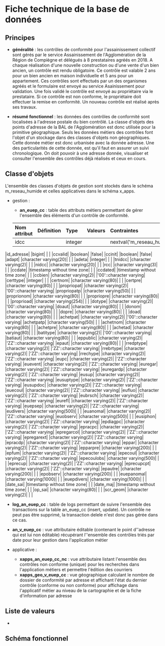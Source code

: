 # Fiche technique de la base de données #

## Principes
  * **généralité** :
 les contrôles de conformité pour l'assainissement collectif sont gérés par le service Assainissement de l'Agglomération de la Région de Compiègne et délégués à 8 prestataires agréés en 2018. A chaque réalisation d'une nouvelle construction ou d'une vente d'un bien ancien, un contrôle est rendu obligatoire. Ce contrôle est valable 2 ans pour un bien ancien en maison individuelle et 5 ans pour un appartement. Ces contrôles sont effectués par un des organismes agréés et le formulaire est envoyé au service  Asainissement pour validation. Une fois validé le contrôle est envoyé au propriétaire via le prestataire. Si ce contrôle est non conforme, le propriétaire doit effectuer la remise en conformité. Un nouveau contrôle est réalisé après ses travaux.
 
 * **résumé fonctionnel** :
 les données des contrôles de conformité sont localisées à l'adresse postale du bien contrôlé. La classe d'objets des points d'adresse de la BAL de l'Agglomération est donc utilisée pour la primitive géographique. Seuls les données métiers des contrôles font l'objet d'un stockage dans des classes d'objets non géographiques. Cette donnée métier est donc urbanisée avec la donnée adresse. Une des particularités de cette donnée, est qu'il faut en assurer un suivi chronologique. On doit pouvoir à une adresse donnée, visualiser et consulter l'ensemble des contrôles déjà réalisés et ceux en cours.
 

## Classe d'objets

L'ensemble des classes d'objets de gestion sont stockés dans le schéma m_reseau_humide et celles applicatives dans le schéma x_apps.

 * gestion :
   * **an_euep_cc** : table des attributs métiers permettant de gérer l'ensemble des éléments d'un contrôle de conformité.
   
   |Nom attribut | Définition | Type | Valeurs | Contraintes |
   |:------------|:-----------|:-----|:--------|:------------|
   |idcc| |integer| |nextval('m_reseau_humide.an_euep_cc_idcc_seq'::regclass)|
|id_adresse| |bigint| | |
|ccvalid| |boolean| |false|
|ccinit| |boolean| |false|
|adapt| |character varying(20)| | |
|adeta| |integer| | |
|tnidcc| |character varying(2)| | |
|nidcc| |character varying(20)| | |
|rcc| |character varying(3)| | |
|ccdate| |timestamp without time zone| | |
|ccdated| |timestamp without time zone| | |
|ccbien| |character varying(2)| |'00'::character varying|
|certtype| |integer| | |
|certnom| |character varying(80)| | |
|certpre| |character varying(80)| | |
|propriopat| |character varying(2)| |'00'::character varying|
|propriopatp| |character varying(50)| | |
|proprionom| |character varying(80)| | |
|propriopre| |character varying(80)| | |
|proprioad| |character varying(254)| | |
|dotype| |character varying(2)| |'00'::character varying|
|doaut| |character varying(80)| | |
|donom| |character varying(80)| | |
|dopre| |character varying(80)| | |
|doad| |character varying(80)| | |
|achetpat| |character varying(2)| |'00'::character varying|
|achetpatp| |character varying(50)| | |
|achetnom| |character varying(80)| | |
|achetpre| |character varying(80)| | |
|achetad| |character varying(80)| | |
|batitype| |character varying(2)| |'00'::character varying|
|batiaut| |character varying(80)| | |
|eppublic| |character varying(2)| |'ZZ'::character varying|
|epaut| |character varying(80)| | |
|rredptype| |character varying(2)| |'ZZ'::character varying|
|rrebrtype| |character varying(2)| |'ZZ'::character varying|
|rrechype| |character varying(2)| |'ZZ'::character varying|
|eupc| |character varying(2)| |'ZZ'::character varying|
|euevent| |character varying(2)| |'ZZ'::character varying|
|euregar| |character varying(2)| |'ZZ'::character varying|
|euregardp| |character varying(2)| |'ZZ'::character varying|
|eusup| |character varying(2)| |'ZZ'::character varying|
|eusuptype| |character varying(2)| |'ZZ'::character varying|
|eusupdoc| |character varying(2)| |'ZZ'::character varying|
|euecoul| |character varying(2)| |'ZZ'::character varying|
|eufluo| |character varying(2)| |'ZZ'::character varying|
|eubrsch| |character varying(2)| |'ZZ'::character varying|
|eurefl| |character varying(2)| |'ZZ'::character varying|
|euepsep| |character varying(2)| |'ZZ'::character varying|
|eudivers| |character varying(500)| | |
|euanomal| |character varying(2)| |'ZZ'::character varying|
|euobserv| |character varying(500)| | |
|eusiphon| |character varying(2)| |'ZZ'::character varying|
|epdiagpc| |character varying(2)| |'ZZ'::character varying|
|epracpc| |character varying(2)| |'ZZ'::character varying|
|epregarcol| |character varying(2)| |'ZZ'::character varying|
|epregarext| |character varying(2)| |'ZZ'::character varying|
|epracdp| |character varying(2)| |'ZZ'::character varying|
|eppar| |character varying(2)| |'ZZ'::character varying|
|epparpre| |character varying(200)| | |
|epfum| |character varying(2)| |'ZZ'::character varying|
|epecoul| |character varying(2)| |'ZZ'::character varying|
|epecoulobs| |character varying(500)| | |
|eprecup| |character varying(2)| |'ZZ'::character varying|
|eprecupcpt| |character varying(2)| |'ZZ'::character varying|
|epautre| |character varying(200)| | |
|epobserv| |character varying(200)| | |
|euepanomal| |character varying(1000)| | |
|euepdivers| |character varying(1000)| | |
|date_sai| |timestamp without time zone| | |
|date_maj| |timestamp without time zone| | |
|op_sai| |character varying(80)| | |
|scr_geom| |character varying(2)| | |
   
   
   * **log_an_euep_cc** : table de logs permettant de suivre l'ensemble des transactions sur la table an_euep_cc (insert, update). Un contrôle ne peut pas être supprimé, la transaction delele n'est donc pas gérée dans ce cas.
 
   * **an_v_euep_cc** : vue attributaire éditable (contenant le point d''adresse qui est lui non éditable) récupérant l''ensemble des contrôles triés par date pour leur gestion dans l'application métier
 
 * applicative :
   * **xapps_an_euep_cc_nc** : vue attributaire listant l'ensemble des contrôles non conforme (unique) pour les recherches dans l'application métiers et permettre l'édition des courriers
   * **xapps_geo_v_euep_cc** : vue géographique calculant le nombre de dossier de conformité par adresse et affichant l'état du dernier contrôle (conforme ou non conforme) pour affichage dans l'applicatif métier au niveau de la cartographie et de la fiche d'information par adresse

## Liste de valeurs

 * 

## Schéma fonctionnel

